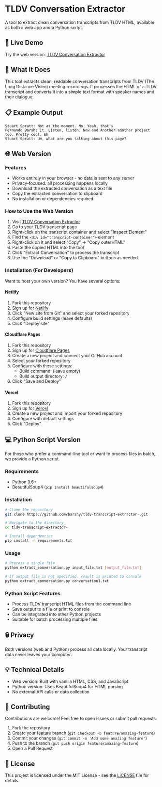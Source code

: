 # TLDV Conversation Extractor

A tool to extract clean conversation transcripts from TLDV HTML, available as both a web app and a Python script.

## 🚀 Live Demo

Try the web version: [TLDV Conversation Extractor](https://tldv-transcript-extractor.netlify.app)

## 🎯 What It Does

This tool extracts clean, readable conversation transcripts from TLDV (The Long Distance Video) meeting recordings. It processes the HTML of a TLDV transcript and converts it into a simple text format with speaker names and their dialogue.

## 📋 Example Output

```
Stuart Spratt: Not at the moment. No. Yeah, that's
Fernando Barsh: It. Listen, listen. Now and Another another project too. Pretty cool. Eh
Stuart Spratt: Um, what are you talking about this page?
```

## 🌐 Web Version

### Features
- Works entirely in your browser - no data is sent to any server
- Privacy-focused: all processing happens locally
- Download the extracted conversation as a text file
- Copy the extracted conversation to clipboard
- No installation or dependencies required

### How to Use the Web Version
1. Visit [TLDV Conversation Extractor](https://tldv-transcript-extractor.netlify.app)
2. Go to your TLDV transcript page
3. Right-click on the transcript container and select "Inspect Element"
4. Find the `<div id="transcript-container">` element
5. Right-click on it and select "Copy" → "Copy outerHTML"
6. Paste the copied HTML into the tool
7. Click "Extract Conversation" to process the transcript
8. Use the "Download" or "Copy to Clipboard" buttons as needed

### Installation (For Developers)

Want to host your own version? You have several options:

#### Netlify
1. Fork this repository
2. Sign up for [Netlify](https://app.netlify.com/)
3. Click "New site from Git" and select your forked repository
4. Configure build settings (leave defaults)
5. Click "Deploy site"

#### Cloudflare Pages
1. Fork this repository
2. Sign up for [Cloudflare Pages](https://pages.cloudflare.com/)
3. Create a new project and connect your GitHub account
4. Select your forked repository
5. Configure with these settings:
   - Build command: (leave empty)
   - Build output directory: `/`
6. Click "Save and Deploy"

#### Vercel
1. Fork this repository
2. Sign up for [Vercel](https://vercel.com/)
3. Create a new project and import your forked repository
4. Configure with default settings
5. Click "Deploy"

## 💻 Python Script Version

For those who prefer a command-line tool or want to process files in batch, we provide a Python script.

### Requirements
- Python 3.6+
- BeautifulSoup4 (`pip install beautifulsoup4`)

### Installation
```bash
# Clone the repository
git clone https://github.com/barshy/tldv-transcript-extractor-.git

# Navigate to the directory
cd tldv-transcript-extractor-

# Install dependencies
pip install -r requirements.txt
```

### Usage
```bash
# Process a single file
python extract_conversation.py input_file.txt [output_file.txt]

# If output file is not specified, result is printed to console
python extract_conversation.py conversation1.txt
```

### Python Script Features
- Process TLDV transcript HTML files from the command line
- Save output to a file or print to console
- Can be integrated into other Python projects
- Suitable for batch processing multiple files

## 🔒 Privacy

Both versions (web and Python) process all data locally. Your transcript data never leaves your computer.

## 💡 Technical Details

- Web version: Built with vanilla HTML, CSS, and JavaScript
- Python version: Uses BeautifulSoup4 for HTML parsing
- No external API calls or data collection

## 🤝 Contributing

Contributions are welcome! Feel free to open issues or submit pull requests.

1. Fork the repository
2. Create your feature branch (`git checkout -b feature/amazing-feature`)
3. Commit your changes (`git commit -m 'Add some amazing feature'`)
4. Push to the branch (`git push origin feature/amazing-feature`)
5. Open a Pull Request

## 📄 License

This project is licensed under the MIT License - see the [LICENSE](LICENSE) file for details.

